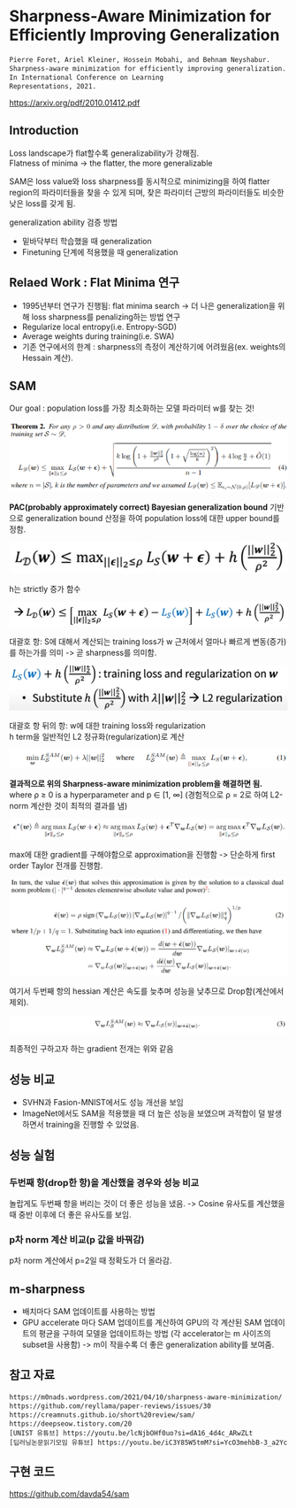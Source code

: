 # Sharpness-Aware Minimization for Efficiently Improving Generalization

~~~
Pierre Foret, Ariel Kleiner, Hossein Mobahi, and Behnam Neyshabur. Sharpness-aware minimization for efficiently improving generalization. In International Conference on Learning
Representations, 2021.
~~~
https://arxiv.org/pdf/2010.01412.pdf  

## Introduction

Loss landscape가 flat할수록 generalizability가 강해짐.  
Flatness of minima -> the flatter, the more generalizable

SAM은 loss value와 loss sharpness를 동시적으로 minimizing을 하여 flatter region의 파라미터들을 찾을 수 있게 되며, 찾은 파라미터 근방의 파라미터들도 비슷한 낮은 loss를 갖게 됨.  

generalization ability 검증 방법
- 밑바닥부터 학습했을 때 generalization
- Finetuning 단계에 적용했을 때 generalization

## Relaed Work : Flat Minima 연구
- 1995년부터 연구가 진행됨: flat minima search -> 더 나은 generalization을 위해 loss sharpness를 penalizing하는 방법 연구
- Regularize local entropy(i.e. Entropy-SGD)
- Average weights during training(i.e. SWA)
- 기존 연구에서의 한계 : sharpness의 측정이 계산하기에 어려웠음(ex. weights의 Hessain 계산).

## SAM
Our goal : population loss를 가장 최소화하는 모델 파라미터 w를 찾는 것!  

![SAM_generalization_bound1](/SAM_img/SAM_generalization_bound1.PNG)  

**PAC(probably approximately correct) Bayesian generalization bound** 기반으로 generalization bound 산정을 하여 population loss에 대한 upper bound를 정함.  

![SAM_generalization_bound2](/SAM_img/SAM_generalization_bound2.PNG)  

h는 strictly 증가 함수

![SAM_generalization_bound3](/SAM_img/SAM_generalization_bound3.PNG)  

대괄호 항: S에 대해서 계산되는 training loss가 w 근처에서 얼마나 빠르게 변동(증가)를 하는가를 의미 -> 곧 sharpness를 의미함.  

![SAM_generalization_bound4](/SAM_img/SAM_generalization_bound4.PNG)  

대괄호 항 뒤의 항: w에 대한 training loss와 regularization  
h term을 일반적인 L2 정규화(regularization)로 계산

![SAM_solving_problem](/SAM_img/SAM_solving_problem.PNG)

**결과적으로 위의 Sharpness-aware minimization problem을 해결하면 됨.**  
where ρ ≥ 0 is a hyperparameter and p ∈ [1, ∞] (경험적으로 ρ = 2로 하여 L2-norm 계산한 것이 최적의 결과를 냄)  

![SAM_approximation](/SAM_img/SAM_approximation.PNG)

max에 대한 gradient를 구해야함으로 approximation을 진행함
-> 단순하게 first order Taylor 전개를 진행함.  

![SAM_ehat_solving_problem](/SAM_img/SAM_ehat_solving_problem.PNG)

여기서 두번째 항의 hessian 계산은 속도를 늦추며 성능을 낮추므로 Drop함(계산에서 제외).  

![SAM_final_gradient_approximation](/SAM_img/SAM_final_gradient_approximation.PNG)

최종적인 구하고자 하는 gradient 전개는 위와 같음

## 성능 비교
- SVHN과 Fasion-MNIST에서도 성능 개선을 보임
- ImageNet에서도 SAM을 적용했을 때 더 높은 성능을 보였으며 과적합이 덜 발생하면서 training을 진행할 수 있었음.

## 성능 실험

### 두번째 항(drop한 항)을 계산했을 경우와 성능 비교
놀랍게도 두번째 항을 버리는 것이 더 좋은 성능을 냈음. -> Cosine 유사도를 계산했을 때 중반 이후에 더 좋은 유사도를 보임.  

### p차 norm 계산 비교(p 값을 바꿔감)
p차 norm 계산에서 p=2일 때 정확도가 더 올라감.  

## m-sharpness
- 배치마다 SAM 업데이트를 사용하는 방법
- GPU accelerate 마다 SAM 업데이트를 계산하여 GPU의 각 계산된 SAM 업데이트의 평균을 구하여 모델을 업데이트하는 방법 (각 accelerator는 m 사이즈의 subset을 사용함) -> m이 작을수록 더 좋은 generalization ability를 보여줌.

## 참고 자료
~~~
https://m0nads.wordpress.com/2021/04/10/sharpness-aware-minimization/
https://github.com/reyllama/paper-reviews/issues/30
https://creamnuts.github.io/short%20review/sam/
https://deepseow.tistory.com/20
[UNIST 유튜브] https://youtu.be/lcNjbOHf0uo?si=dA16_4d4c_ARwZLt
[딥러닝논문읽기모임 유튜브] https://youtu.be/iC3Y85W5tmM?si=YcO3mehbB-3_a2Yc
~~~

## 구현 코드
https://github.com/davda54/sam